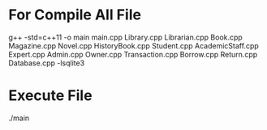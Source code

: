 # For Compile All File
 g++ -std=c++11 -o main main.cpp Library.cpp Librarian.cpp Book.cpp Magazine.cpp Novel.cpp HistoryBook.cpp Student.cpp AcademicStaff.cpp Expert.cpp Admin.cpp Owner.cpp Transaction.cpp Borrow.cpp Return.cpp Database.cpp -lsqlite3

# Execute File
./main